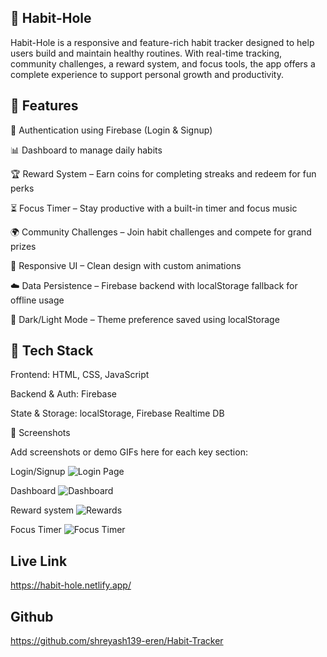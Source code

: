 ## 🌱 Habit-Hole

Habit-Hole is a responsive and feature-rich habit tracker designed to help users build and maintain healthy routines. With real-time tracking, community challenges, a reward system, and focus tools, the app offers a complete experience to support personal growth and productivity.

## 📌 Features

🔐 Authentication using Firebase (Login & Signup)

📊 Dashboard to manage daily habits

🏆 Reward System – Earn coins for completing streaks and redeem for fun perks

⏳ Focus Timer – Stay productive with a built-in timer and focus music

🌍 Community Challenges – Join habit challenges and compete for grand prizes

🎨 Responsive UI – Clean design with custom animations

☁️ Data Persistence – Firebase backend with localStorage fallback for offline usage

🌙 Dark/Light Mode – Theme preference saved using localStorage


## 🚀 Tech Stack

Frontend: HTML, CSS, JavaScript

Backend & Auth: Firebase

State & Storage: localStorage, Firebase Realtime DB

📸 Screenshots

Add screenshots or demo GIFs here for each key section:

Login/Signup
![Login Page](./assets/login.png)

Dashboard
![Dashboard](./assets/addingHabbit.png)


Reward system
![Rewards](./assets/arewards.png)


Focus Timer
![Focus Timer](./assets/focusTimer.png)

## Live Link
https://habit-hole.netlify.app/ 

## Github
https://github.com/shreyash139-eren/Habit-Tracker
